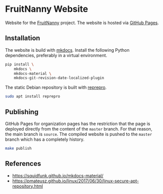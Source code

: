 # FruitNanny Website

Website for the [FruitNanny](https://fruitnanny.github.io/) project. The
website is hosted via [GitHub Pages](https://pages.github.com/). 


## Installation

The website is build with [mkdocs](https://www.mkdocs.org/). Install the
following Python dependencies, preferably in a virtual environment.

```bash
pip install \
	mkdocs \
	mkdocs-material \
	mkdocs-git-revision-date-localized-plugin
```

The static Debian repository is built with
[reprepro](https://wiki.debian.org/DebianRepository/SetupWithReprepro).

```bash
sudo apt install reprepro
```


## Publishing

GitHub Pages for organization pages has the restriction that the page is
deployed directly from the content of the `master` branch. For that reason,
the main branch is `source`. The compiled website is pushed to the `master`
branch which has a completely history. 

```bash
make publish
```


## References

- https://squidfunk.github.io/mkdocs-material/
- https://pmateusz.github.io/linux/2017/06/30/linux-secure-apt-repository.html
